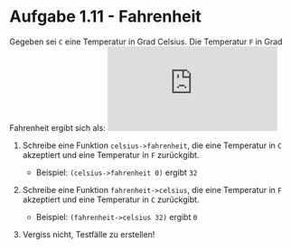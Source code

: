 # Aufgabe 1.11 - Fahrenheit

Gegeben sei `C` eine Temperatur in Grad Celsius. Die Temperatur `F` in Grad Fahrenheit ergibt sich als:
![F = \frac{9}{5} C + 32](https://latex.codecogs.com/svg.latex?F%20%3D%20%5Cfrac%7B9%7D%7B5%7D%20C%20%2B%2032)

1. Schreibe eine Funktion `celsius->fahrenheit`, die eine Temperatur in `C` akzeptiert und eine Temperatur in `F` zurückgibt.

   - Beispiel: `(celsius->fahrenheit 0)` ergibt `32`

2. Schreibe eine Funktion `fahrenheit->celsius`, die eine Temperatur in `F` akzeptiert und eine Temperatur in `C` zurückgibt.

   - Beispiel: `(fahrenheit->celsius 32)` ergibt `0`

3. Vergiss nicht, Testfälle zu erstellen!